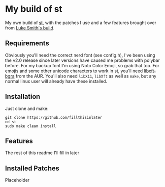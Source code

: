 # My build of st

My own build of [st](https://st.suckless.org/), with the patches I use and a few features brought over from [Luke Smith's build](https://github.com/LukeSmithxyz/st).

## Requirements

Obviously you'll need the correct nerd font (see config.h), I've been using the v2.0 release since later versions have caused me problems with polybar before. For my backup font I'm using Noto Color Emoji, so grab that too. For emojis and some other unicode characters to work in st, you'll need [libxft-bgra](https://aur.archlinux.org/packages/libxft-bgra) from the AUR.
You'll also need `libX11`, `libXft` as well as `make`, but any normal linux user will already have these installed.

## Installation

Just clone and make:

```
git clone https://github.com/fillthisinlater
cd st
sudo make clean install
```

## Features

The rest of this readme I'll fill in later

## Installed Patches

Placeholder
